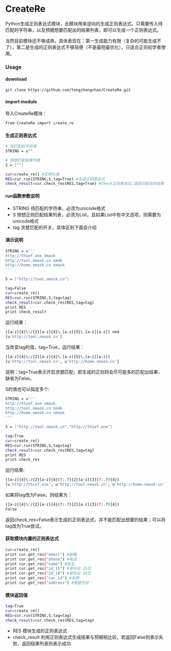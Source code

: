 # CreateRe
Python生成正则表达式模块，此模块用来逆向的生成正则表达式。只需要传入待匹配的字符串，以及预期想要匹配出的结果列表，即可以生成一个正则表达式。

当然目前模块还不够成熟，具体表现在：第一生成能力有限（复杂的可能生成不了），第二是生成的正则表达式不够简便（不是最短最优化），只适合正则初学者使用。

### Usage
#### download
```bash
git clone https://github.com/tengzhangchao/CreateRe.git
```

#### import module
导入CreateRe模块：
```bash
from CreateRe import create_re
```

#### 生成正则表达式
```bash
# 待匹配的字符串
STRING = u""

# 预想匹配结果列表
S = [""]

cur=create_re() #实例化类
RES=cur.run(STRING,S,tag=True) #生成正则表达式
check_result=cur.check_res(RES,tag=True) #Check正则表达式,返回匹配后的结果
```

#### run函数参数说明

* STRING 待匹配的字符串，必须为unicode格式
* S 预想正则匹配结果列表，必须为List，且如果List中有中文选项，则需要为unicode格式
* tag 贪婪匹配的开关，具体区别下面会介绍

#### 演示说明
```bash
STRING = u'''
http://thief.one nmask
http://tool.nmask.cn nm4k
http://home.nmask.cn nmask
'''

S = ["http://tool.nmask.cn"]

tag=False
cur=create_re()
RES=cur.run(STRING,S,tag=tag)
check_result=cur.check_res(RES,tag=tag)
print RES
print check_result
```
运行结果：
```bash
([a-z]{4}\:/{2}[a-z]{4}\.[a-z]{5}\.[a-z][a-z]) nm4
[u'http://tool.nmask.cn']
```
当改变tag的值，tag=True，运行结果：
```bash
([a-z]{4}\:/{2}[a-z]{4}\.[a-z]{5}\.[a-z][a-z])
[u'http://tool.nmask.cn', u'http://home.nmask.cn']
```

说明：tag=True表示开启贪婪匹配，即生成的正则将会尽可能多的匹配出结果，缺省为False。

S的值也可以指定多个:
```bash
STRING = u'''
http://thief.one nmask
http://tool.nmask.cn nm4k
http://home.nmask.cn nmask
'''

S = ["http://tool.nmask.cn","http://thief.one"]

tag=True
cur=create_re()
RES=cur.run(STRING,S,tag=tag)
check_result=cur.check_res(RES,tag=tag)
print RES
print check_res
```
运行结果:
```bash
([a-z]{4}\:/{2}[a-z]{4}(?:.?){2}[a-z]{3}(?:.?){4}) 
[u'http://thief.one', u'http://tool.nmask.cn', u'http://home.nmask.cn']
```
如果将tag改为False，则结果为：
```bash
([a-z]{4}\:/{2}[a-z]{4}(?:.?){2}[a-z]{3}(?:.?){4}) 
False
```
返回check_res=False表示生成的正则表达式，并不能匹配出想要的结果；可以将tag改为True尝试。


#### 获取模块内置的正则表达式
```bash
cur=create_re()
print cur.get_res("email") #邮箱
print cur.get_res("phone") #电话
print cur.get_res("name") #姓名
print cur.get_res("id_15") #身份证 15位
print cur.get_res("id_18") #身份证 18位
print cur.get_res("car_id") #车牌
print cur.get_res("address") #家庭住址
```

#### 模块返回值
```bash
tag=True
cur=create_re()
RES=cur.run(STRING,S,tag=tag)
check_result=cur.check_res(RES,tag=tag)
```

* RES 模块生成的正则表达式
* check_result 利用正则表达式生成结果与预期相比较，若返回False则表示失败，返回结果列表则表示成功
